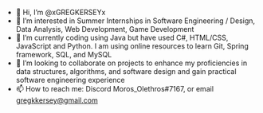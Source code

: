 - 👋 Hi, I’m @xGREGKERSEYx
- 👀 I’m interested in Summer Internships in Software Engineering / Design, Data Analysis, Web Development, Game Development
- 🌱 I’m currently coding using Java but have used C#, HTML/CSS, JavaScript and Python. I am using online resources to learn Git, Spring framework, SQL, and MySQL
- 💞️ I’m looking to collaborate on projects to enhance my proficiencies in data structures, algorithms, and software design and gain practical software engineering experience
- 📫 How to reach me: Discord Moros_Olethros#7167, or email gregkkersey@gmail.com

<!---
xGREGKERSEYx/xGREGKERSEYx is a ✨ special ✨ repository because its `README.md` (this file) appears on your GitHub profile.
You can click the Preview link to take a look at your changes.
--->
